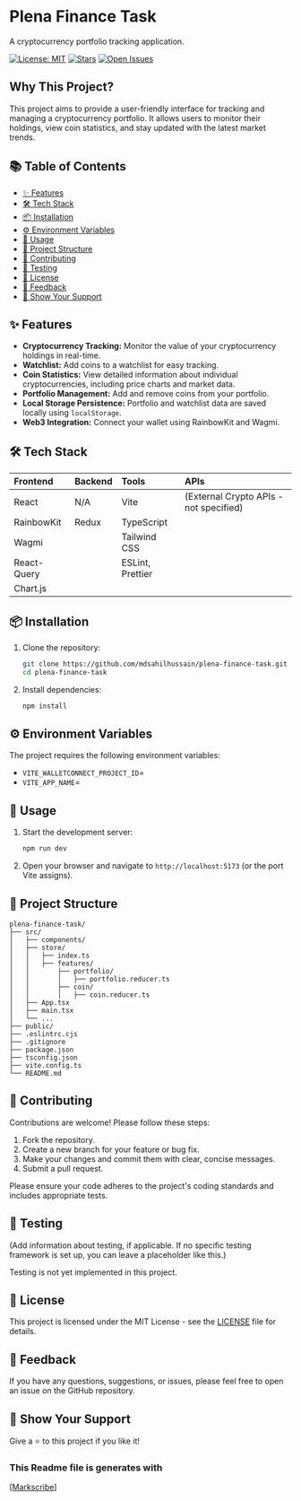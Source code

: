 # Plena Finance Task

A cryptocurrency portfolio tracking application.

[![License: MIT](https://img.shields.io/badge/License-MIT-yellow.svg)](https://opensource.org/licenses/MIT)
[![Stars](https://img.shields.io/github/stars/mdsahilhussain/plena-finance-task)](https://github.com/mdsahilhussain/plena-finance-task/stargazers)
[![Open Issues](https://img.shields.io/github/issues/mdsahilhussain/plena-finance-task)](https://github.com/mdsahilhussain/plena-finance-task/issues)

## Why This Project?

This project aims to provide a user-friendly interface for tracking and managing a cryptocurrency portfolio. It allows users to monitor their holdings, view coin statistics, and stay updated with the latest market trends.

## 📚 Table of Contents

- [✨ Features](#-features)
- [🛠️ Tech Stack](#️-tech-stack)
- [📦 Installation](#-installation)
- [⚙️ Environment Variables](#️-environment-variables)
- [🚀 Usage](#-usage)
- [📁 Project Structure](#-project-structure)
- [🤝 Contributing](#-contributing)
- [🧪 Testing](#-testing)
- [📄 License](#-license)
- [💬 Feedback](#-feedback)
- [🌟 Show Your Support](#-show-your-support)

## ✨ Features

- **Cryptocurrency Tracking:** Monitor the value of your cryptocurrency holdings in real-time.
- **Watchlist:** Add coins to a watchlist for easy tracking.
- **Coin Statistics:** View detailed information about individual cryptocurrencies, including price charts and market data.
- **Portfolio Management:** Add and remove coins from your portfolio.
- **Local Storage Persistence:** Portfolio and watchlist data are saved locally using `localStorage`.
- **Web3 Integration:** Connect your wallet using RainbowKit and Wagmi.

## 🛠️ Tech Stack

| Frontend    | Backend | Tools            | APIs                                   |
| :---------- | :------ | :--------------- | :------------------------------------- |
| React       | N/A     | Vite             | (External Crypto APIs - not specified) |
| RainbowKit  | Redux   | TypeScript       |                                        |
| Wagmi       |         | Tailwind CSS     |                                        |
| React-Query |         | ESLint, Prettier |                                        |
| Chart.js    |         |                  |                                        |

## 📦 Installation

1.  Clone the repository:

    ```bash
    git clone https://github.com/mdsahilhussain/plena-finance-task.git
    cd plena-finance-task
    ```

2.  Install dependencies:

    ```bash
    npm install
    ```

## ⚙️ Environment Variables

The project requires the following environment variables:

- `VITE_WALLETCONNECT_PROJECT_ID`=
- `VITE_APP_NAME`=

## 🚀 Usage

1.  Start the development server:

    ```bash
    npm run dev
    ```

2.  Open your browser and navigate to `http://localhost:5173` (or the port Vite assigns).

## 📁 Project Structure

```
plena-finance-task/
├── src/
│   ├── components/
│   ├── store/
│   │   ├── index.ts
│   │   ├── features/
│   │       ├── portfolio/
│   │       │   ├── portfolio.reducer.ts
│   │       ├── coin/
│   │       │   ├── coin.reducer.ts
│   ├── App.tsx
│   ├── main.tsx
│   └── ...
├── public/
├── .eslintrc.cjs
├── .gitignore
├── package.json
├── tsconfig.json
├── vite.config.ts
└── README.md
```

## 🤝 Contributing

Contributions are welcome! Please follow these steps:

1.  Fork the repository.
2.  Create a new branch for your feature or bug fix.
3.  Make your changes and commit them with clear, concise messages.
4.  Submit a pull request.

Please ensure your code adheres to the project's coding standards and includes appropriate tests.

## 🧪 Testing

(Add information about testing, if applicable. If no specific testing framework is set up, you can leave a placeholder like this.)

Testing is not yet implemented in this project.

## 📄 License

This project is licensed under the MIT License - see the [LICENSE](LICENSE) file for details.

## 💬 Feedback

If you have any questions, suggestions, or issues, please feel free to open an issue on the GitHub repository.

## 🌟 Show Your Support

Give a ⭐️ to this project if you like it!

### This Readme file is generates with

[[Markscribe](https://markscribe.vercel.app/)]
